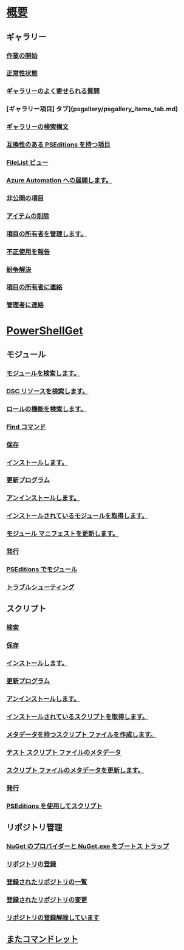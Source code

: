 # [概要](readme.md)
## ギャラリー
### [作業の開始](psgallery/psgallery_gettingstarted.md)
### [正常性状態](psgallery/psgallery_status.md)
### [ギャラリーのよく寄せられる質問](psgallery/psgallery_faqs.md)
### [ギャラリー項目] タブ](psgallery/psgallery_items_tab.md)
### [ギャラリーの検索構文](psgallery/psgallery_search_syntax.md)
### [互換性のある PSEditions を持つ項目](psgallery/psgallery_pseditions.md)
### [FileList ビュー](psgallery/psgallery_filelist_feature.md)
### [Azure Automation への展開します。](psgallery/psgallery_deploy_to_azure_automation.md)
### [非公開の項目](psgallery/psgallery_unlist_items.md)
### [アイテムの削除](psgallery/Deleting-Items.md)
### [項目の所有者を管理します。](psgallery/Managing-Item-Owners.md)
### [不正使用を報告](psgallery/psgallery_report_abuse.md)
### [紛争解決](psgallery/psgallery_dispute_resolution.md)
### [項目の所有者に連絡](psgallery/psgallery_contacting_item_owners.md)
### [管理者に連絡](psgallery/psgallery_contacting_administrators.md)

# [PowerShellGet](psget/overview.md)
## モジュール
### [モジュールを検索します。](psget/module/psget_find-module.md)
### [DSC リソースを検索します。](psget/module/psget_find-dscresource.md)
### [ロールの機能を検索します。](psget/module/psget_find-rolecapability.md)
### [Find コマンド](psget/module/psget_find-command.md)
### [保存](psget/module/psget_save-module.md)
### [インストールします。](psget/module/psget_install-module.md)
### [更新プログラム](psget/module/psget_update-module.md)
### [アンインストールします。](psget/module/psget_uninstall-module.md)
### [インストールされているモジュールを取得します。](psget/module/psget_get-installedmodule.md)
### [モジュール マニフェストを更新します。](psget/module/psget_update-modulemanifest.md)
### [発行](psget/module/psget_publish-module.md)
### [PSEditions でモジュール](psget/module/modulewithpseditionsupport.md)
### [トラブルシューティング](psget/psget_cmdlets_troubleshooting.md)

## スクリプト
### [検索](psget/script/psget_find-script.md)
### [保存](psget/script/psget_save-script.md)
### [インストールします。](psget/script/psget_install-script.md)
### [更新プログラム](psget/script/psget_update-script.md)
### [アンインストールします。](psget/script/psget_uninstall-script.md)
### [インストールされているスクリプトを取得します。](psget/script/psget_get-installedscript.md)
### [メタデータを持つスクリプト ファイルを作成します。](psget/script/psget_new-scriptfileinfo.md)
### [テスト スクリプト ファイルのメタデータ](psget/script/psget_test-scriptfileinfo.md)
### [スクリプト ファイルのメタデータを更新します。](psget/script/psget_update-scriptfileinfo.md)
### [発行](psget/script/psget_publish-script.md)
### [PSEditions を使用してスクリプト](psget/script/scriptwithpseditionsupport.md)

## リポジトリ管理
### [NuGet のプロバイダーと NuGet.exe をブートス トラップ](psget/repository/bootstrapping_nuget_proivder_and_exe.md)
### [リポジトリの登録](psget/repository/psget_register-psrepository.md)
### [登録されたリポジトリの一覧](psget/repository/psget_get-psrepository.md)
### [登録されたリポジトリの変更](psget/repository/psget_set-psrepository.md)
### [リポジトリの登録解除しています](psget/repository/psget_unregister-psrepository.md)

## [またコマンドレット](psget/oneget/PackageManagement_cmdlets.md)


<!--HONumber=Oct16_HO1-->


